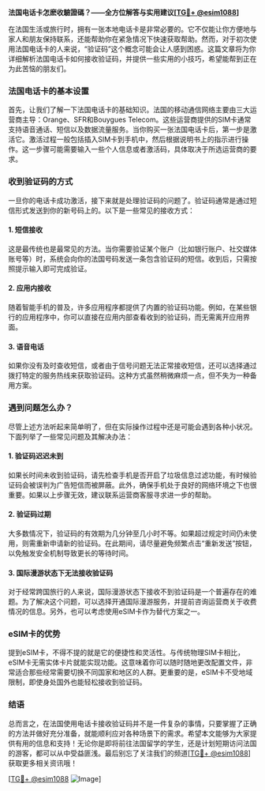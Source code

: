 **法国电话卡怎麽收驗證碼？——全方位解答与实用建议[[TG💪+ @esim1088](https://t.me/s/esim1088)]**

在法国生活或旅行时，拥有一张本地电话卡是非常必要的。它不仅能让你方便地与家人和朋友保持联系，还能帮助你在紧急情况下快速获取帮助。然而，对于初次使用法国电话卡的人来说，“验证码”这个概念可能会让人感到困惑。这篇文章将为你详细解析法国电话卡如何接收验证码，并提供一些实用的小技巧，希望能帮到正在为此苦恼的朋友们。

### 法国电话卡的基本设置

首先，让我们了解一下法国电话卡的基础知识。法国的移动通信网络主要由三大运营商主导：Orange、SFR和Bouygues Telecom。这些运营商提供的SIM卡通常支持语音通话、短信以及数据流量服务。当你购买一张法国电话卡后，第一步是激活它。激活过程一般包括插入SIM卡到手机中，然后根据说明书上的指示进行操作。这一步骤可能需要输入一些个人信息或者激活码，具体取决于所选运营商的要求。

### 收到验证码的方式

一旦你的电话卡成功激活，接下来就是处理验证码的问题了。验证码通常是通过短信形式发送到你的新号码上的。以下是一些常见的接收方式：

#### 1. 短信接收
这是最传统也是最常见的方法。当你需要验证某个账户（比如银行账户、社交媒体账号等）时，系统会向你的法国号码发送一条包含验证码的短信。收到后，只需按照提示输入即可完成验证。

#### 2. 应用内接收
随着智能手机的普及，许多应用程序都提供了内置的验证码功能。例如，在某些银行的应用程序中，你可以直接在应用内部查看收到的验证码，而无需离开应用界面。

#### 3. 语音电话
如果你没有及时查收短信，或者由于信号问题无法正常接收短信，还可以选择通过拨打特定的服务热线来获取验证码。这种方式虽然稍微麻烦一点，但不失为一种备用方案。

### 遇到问题怎么办？

尽管上述方法听起来简单明了，但在实际操作过程中还是可能会遇到各种小状况。下面列举了一些常见问题及其解决办法：

#### 1. 验证码迟迟未到
如果长时间未收到验证码，请先检查手机是否开启了垃圾信息过滤功能，有时候验证码会被误判为广告短信而被屏蔽。此外，确保手机处于良好的网络环境之下也很重要。如果以上步骤无效，建议联系运营商客服寻求进一步的帮助。

#### 2. 验证码过期
大多数情况下，验证码的有效期为几分钟至几小时不等。如果超过规定时间仍未使用，则需重新申请新的验证码。在此期间，请尽量避免频繁点击“重新发送”按钮，以免触发安全机制导致更长的等待时间。

#### 3. 国际漫游状态下无法接收验证码
对于经常跨国旅行的人来说，国际漫游状态下接收不到验证码是一个普遍存在的难题。为了解决这个问题，可以选择开通国际漫游服务，并提前咨询运营商关于收费情况的信息。另外，也可以考虑使用eSIM卡作为替代方案之一。

### eSIM卡的优势

提到eSIM卡，不得不提的就是它的便捷性和灵活性。与传统物理SIM卡相比，eSIM卡无需实体卡片就能实现功能。这意味着你可以随时随地更改配置文件，非常适合那些经常需要切换不同国家和地区的人群。更重要的是，eSIM卡不受地域限制，即使身处国外也能轻松接收到验证码。

### 结语

总而言之，在法国使用电话卡接收验证码并不是一件复杂的事情，只要掌握了正确的方法并做好充分准备，就能顺利应对各种场景下的需求。希望本文能够为大家提供有用的信息和支持！无论你是即将前往法国留学的学生，还是计划短期访问法国的游客，都可以从中受益匪浅。最后别忘了关注我们的频道[[TG💪+ @esim1088](https://t.me/s/esim1088)] 获取更多相关资讯哦！

[[TG💪+ @esim1088](https://t.me/s/esim1088) ![Image](https://i.postimg.cc/4NQfJmqS/Snipaste-2025-05-13-00-14-12.png)]